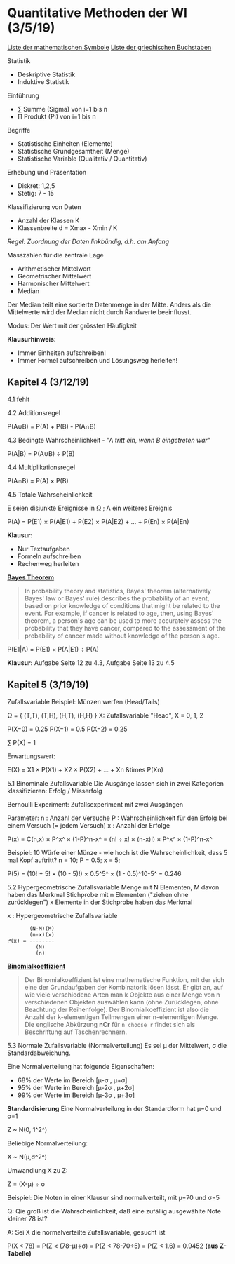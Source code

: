 #  Quantitative Methoden der WI (3/5/19)

[Liste der mathematischen Symbole](https://de.wikipedia.org/wiki/Liste_mathematischer_Symbole)
[Liste der griechischen Buchstaben](http://www.millin.de/downloads/3-935922-52-3/src/sonderzeichgriech.htm)

Statistik
- Deskriptive Statistik
- Induktive Statistik

Einführung
- &sum; Summe (Sigma) von i=1 bis n
- &prod; Produkt (Pi) von i=1 bis n

Begriffe
- Statistische Einheiten (Elemente)
- Statistische Grundgesamtheit (Menge)
- Statistische Variable (Qualitativ / Quantitativ)

Erhebung und Präsentation
- Diskret: 1,2,5
- Stetig: 7 - 15

Klassifizierung von Daten
- Anzahl der Klassen K
- Klassenbreite d = Xmax - Xmin / K

*Regel: Zuordnung der Daten linkbündig, d.h. am Anfang*

Masszahlen für die zentrale Lage
- Arithmetischer Mittelwert
- Geometrischer Mittelwert
- Harmonischer Mittelwert
- Median

Der Median teilt eine sortierte Datenmenge in der Mitte. Anders als die Mittelwerte wird der Median nicht durch Randwerte beeinflusst.

Modus: Der Wert mit der grössten Häufigkeit

**Klausurhinweis:** 
- Immer Einheiten aufschreiben!
- Immer Formel aufschreiben und Lösungsweg herleiten!


## Kapitel 4 (3/12/19)

4.1 fehlt

4.2 Additionsregel

P(A&cup;B) = P(A) + P(B) - P(A&cap;B)

4.3 Bedingte Wahrscheinlichkeit - *"A tritt ein, wenn B eingetreten war"*

P(A|B) = P(A&cup;B) &divide; P(B)

4.4 Multiplikationsregel

P(A&cap;B) = P(A) &times; P(B)

4.5 Totale Wahrscheinlichkeit

E seien disjunkte Ereignisse in &Omega; ; A ein weiteres Ereignis

P(A) = P(E1) &times; P(A|E1) + P(E2) &times; P(A|E2) + ... + P(En) &times; P(A|En)

**Klausur:** 
- Nur Textaufgaben
- Formeln aufschreiben
- Rechenweg herleiten

[**Bayes Theorem**](https://en.wikipedia.org/wiki/Bayes%27_theorem)

> In probability theory and statistics, Bayes' theorem (alternatively
> Bayes' law or Bayes' rule) describes the probability of an event,
> based on prior knowledge of conditions that might be related to the
> event. For example, if cancer is related to age, then, using Bayes'
> theorem, a person's age can be used to more accurately assess the
> probability that they have cancer, compared to the assessment of the
> probability of cancer made without knowledge of the person's age.

P(E1|A) = P(E1) &times; P(A|E1) &divide; P(A)

**Klausur:** Aufgabe Seite 12 zu 4.3, Aufgabe Seite 13 zu 4.5

## Kapitel 5 (3/19/19)

Zufallsvariable
Beispiel: Münzen werfen (Head/Tails)

&Omega; = { (T,T), (T,H), (H,T), (H,H) }
X: Zufallsvariable "Head", X = 0, 1, 2

P(X=0) = 0.25
P(X=1) = 0.5
P(X=2) = 0.25

&sum; P(X) = 1

Erwartungswert:

E(X) = X1 &times; P(X1) + X2 &times; P(X2) + ... + Xn &times P(Xn)

5.1 Binominale Zufallsvariable
Die Ausgänge lassen sich in zwei Kategorien klassifizieren: Erfolg / Misserfolg

Bernoulli Experiment: Zufallsexperiment mit zwei Ausgängen

Parameter:
n : Anzahl der Versuche
P : Wahrscheinlichkeit für den Erfolg bei einem Versuch (= jedem Versuch)
x : Anzahl der Erfolge

P(x) = C(n,x) &times; P^x^ &times; (1-P)^n-x^ = (n! &divide; x! &times; (n-x)!) &times; P^x^ &times; (1-P)^n-x^

Beispiel: 10 Würfe einer Münze - wie hoch ist die Wahrscheinlichkeit, dass 5 mal Kopf auftritt?
n = 10; P = 0.5; x = 5;

P(5) = (10! &divide; 5! &times; (10 - 5)!) &times; 0.5^5^ &times; (1 - 0.5)^10-5^ = 0.246

5.2 Hypergeometrische Zufallsvariable
Menge mit N Elementen, M davon haben das Merkmal
Stichprobe mit n Elementen ("ziehen ohne zurücklegen")
x Elemente in der Stichprobe haben das Merkmal

x : Hypergeometrische Zufallsvariable

           (N-M)(M)
           (n-x)(x)
    P(x) = --------
             (N)
             (n)

[**Binomialkoeffizient**](https://de.wikipedia.org/wiki/Binomialkoeffizient) 

> Der Binomialkoeffizient ist eine mathematische Funktion, mit der sich
> eine der Grundaufgaben der Kombinatorik lösen lässt. Er gibt an, auf
> wie viele verschiedene Arten man k Objekte aus einer Menge von  n
> verschiedenen Objekten auswählen kann (ohne Zurücklegen, ohne
> Beachtung der Reihenfolge). Der Binomialkoeffizient ist also die
> Anzahl der k-elementigen Teilmengen einer n-elementigen Menge. Die
> englische Abkürzung **nCr** für `n choose r` findet sich als
> Beschriftung auf Taschenrechnern.

5.3 Normale Zufallsvariable (Normalverteilung)
Es sei &mu; der Mittelwert, &sigma; die Standardabweichung.

Eine Normalverteilung hat folgende Eigenschaften:
- 68% der Werte im Bereich [&mu;-&sigma; , &mu;+&sigma;]
- 95% der Werte im Bereich [&mu;-2&sigma; , &mu;+2&sigma;]
- 99% der Werte im Bereich [&mu;-3&sigma; , &mu;+3&sigma;]

**Standardisierung**
Eine Normalverteilung in der Standardform hat &mu;=0 und &sigma;=1

Z ~ N(0, 1^2^)

Beliebige Normalverteilung:

X ~ N(&mu;,&sigma;^2^)

Umwandlung X zu Z:

Z = (X-&mu;) &divide; &sigma;

Beispiel:
Die Noten in einer Klausur sind normalverteilt, mit &mu;=70 und &sigma;=5

Q: Qie groß ist die Wahrscheinlichkeit, daß eine zufällig ausgewählte Note kleiner 78 ist?

A: Sei X die normalverteilte Zufallsvariable, gesucht ist

P(X < 78) = P(Z < (78-&mu;)&divide;&sigma;) = P(Z < 78-70&divide;5) = P(Z < 1.6) = 0.9452 **(aus Z-Tabelle)**





<!--stackedit_data:
eyJoaXN0b3J5IjpbLTIxNDYzMjgwNTcsLTEwNjI3MzAyMCwtNz
Y2NjkyMTEzLC04ODk1MTc4MjksLTUzMDkxMDk2NSwtMzA4MzIx
MDA0LDE5MzkwMDU3NTMsNzMwOTk4MTE2XX0=
-->